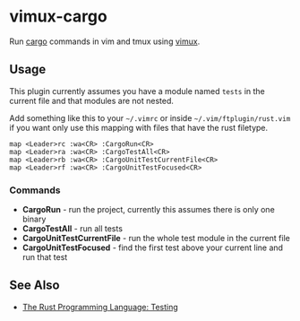 # vimux-cargo

Run [cargo](https://github.com/rust-lang/cargo) commands in vim and tmux using
[vimux](https://github.com/preservim/vimux).

## Usage

This plugin currently assumes you have a module named `tests` in the current
file and that modules are not nested.

Add something like this to your `~/.vimrc` or inside `~/.vim/ftplugin/rust.vim`
if you want only use this mapping with files that have the rust filetype.

```vim
map <Leader>rc :wa<CR> :CargoRun<CR>
map <Leader>ra :wa<CR> :CargoTestAll<CR>
map <Leader>rb :wa<CR> :CargoUnitTestCurrentFile<CR>
map <Leader>rf :wa<CR> :CargoUnitTestFocused<CR>
```

### Commands

* **CargoRun** - run the project, currently this assumes there is only one
binary
* **CargoTestAll** - run all tests
* **CargoUnitTestCurrentFile** - run the whole test module in the current file
* **CargoUnitTestFocused** - find the first test above your current line and run
that test

## See Also

* [The Rust Programming Language: Testing](https://doc.rust-lang.org/stable/book/testing.html)
